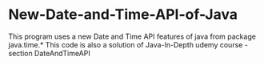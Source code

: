 # New-Date-and-Time-API-of-Java
This program uses a new Date and Time API features of java from package java.time.*
This code is also a solution of Java-In-Depth udemy course - section DateAndTimeAPI
